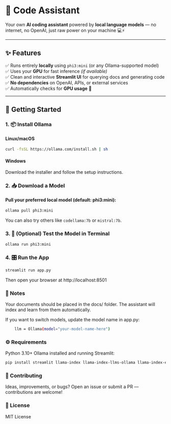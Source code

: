 # 🧠 Code Assistant

Your own **AI coding assistant** powered by **local language models** — no internet, no OpenAI, just raw power on your machine 💻⚡

---

## ✨ Features

✅ Runs entirely **locally** using `phi3:mini` (or any Ollama-supported model)  
✅ Uses your **GPU** for fast inference *(if available)*  
✅ Clean and interactive **Streamlit UI** for querying docs and generating code  
✅ **No dependencies** on OpenAI, APIs, or external services  
✅ Automatically checks for **GPU usage** 💪

---

## 🚀 Getting Started

### 1. 📦 Install Ollama

#### Linux/macOS

```bash
curl -fsSL https://ollama.com/install.sh | sh
```

#### Windows

Download the installer and follow the setup instructions.

### 2. 📥 Download a Model

#### Pull your preferred local model (default: phi3:mini):

```bash
ollama pull phi3:mini
```

You can also try others like `codellama:7b` or `mistral:7b`.

### 3. 🧪 (Optional) Test the Model in Terminal

```bash
ollama run phi3:mini
```

### 4. 🎛️ Run the App

```bash
streamlit run app.py
```

Then open your browser at http://localhost:8501

### 📝 Notes
Your documents should be placed in the docs/ folder. The assistant will index and learn from them automatically.

If you want to switch models, update the model name in app.py:

```bash
    llm = Ollama(model="your-model-name-here")
```

### ⚙️ Requirements

Python 3.10+
Ollama installed and running
Streamlit:

```bash
pip install streamlit llama-index llama-index-llms-ollama llama-index-embeddings-huggingface
```

### 🤝 Contributing
Ideas, improvements, or bugs? Open an issue or submit a PR — contributions are welcome!

### 🔐 License
MIT License

